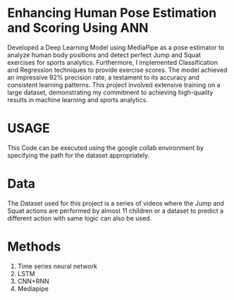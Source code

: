 # Enhancing Human Pose Estimation and Scoring Using ANN
Developed a Deep Learning Model using MediaPipe as a pose estimator to analyze human body positions and detect perfect Jump and Squat exercises for sports analytics. Furthermore, I implemented Classification and Regression techniques to provide exercise scores. The model achieved an impressive 92% precision rate, a testament to its accuracy and consistent learning patterns. This project involved extensive training on a large dataset, demonstrating my commitment to achieving high-quality results in machine learning and sports analytics. 

# USAGE
This Code can be executed using the google collab environment by specifying the path for the dataset appropriately.

# Data
The Dataset used for this project is a series of videos where the Jump and Squat actions are performed by almost 11 children or a dataset to predict a different action with same logic can also be used.

# Methods
1. Time series neural network
2. LSTM
3. CNN+RNN
4. Mediapipe
